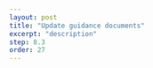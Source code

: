 ```yaml
---
layout: post
title: "Update guidance documents"
excerpt: "description"
step: 8.3
order: 27
---
```


